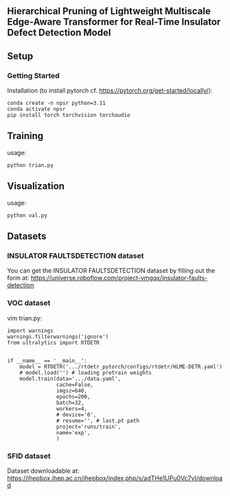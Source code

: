 ## Hierarchical Pruning of Lightweight Multiscale Edge-Aware Transformer for Real-Time Insulator Defect Detection Model

## Setup

### Getting Started
Installation (to install pytorch cf. https://pytorch.org/get-started/locally/):
```shell
conda create -n npsr python=3.11
conda activate npsr
pip install torch torchvision torchaudio
```

## Training


usage:
```shell
python trian.py
```

## Visualization

usage:
```shell
python val.py
```
## Datasets

### INSULATOR FAULTSDETECTION  dataset
You can get the INSULATOR FAULTSDETECTION dataset by filling out the form at:
https://universe.roboflow.com/project-vmgqx/insulator-faults-detection

### VOC dataset
vim trian.py:
```shell
import warnings
warnings.filterwarnings('ignore')
from ultralytics import RTDETR


if __name__ == '__main__':
    model = RTDETR('.../rtdetr_pytorch/configs/rtdetr/HLME-DETR.yaml')
    # model.load('') # loading pretrain weights
    model.train(data='.../data.yaml',
                cache=False,
                imgsz=640,
                epochs=200,
                batch=32,
                workers=4, 
                # device='0', 
                # resume='', # last.pt path
                project='runs/train',
                name='exp',
                )
```

### SFID dataset
Dataset downloadable at:
https://ihepbox.ihep.ac.cn/ihepbox/index.php/s/adTHe1UPu0Vc7vI/download

